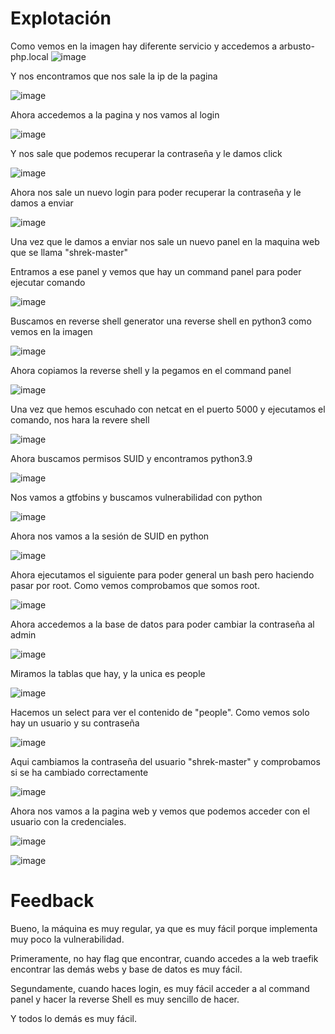 # Explotación

Como vemos en la imagen hay diferente servicio y accedemos a arbusto-php.local
![image](https://github.com/Dani-ITB24/Proyecto-Final/assets/160489903/d453698d-8406-42d3-bcf8-c972da0fc6fa)

Y nos encontramos que nos sale la ip de la pagina

![image](https://github.com/Dani-ITB24/Proyecto-Final/assets/160489903/6c0eb183-a9c4-4d7d-b18d-9c80157d2980)

Ahora accedemos a la pagina y nos vamos al login

![image](https://github.com/Dani-ITB24/Proyecto-Final/assets/160489903/d9e81f33-d09f-4958-9c87-590fa2cf6fad)

Y nos sale que podemos recuperar la contraseña y le damos click

![image](https://github.com/Dani-ITB24/Proyecto-Final/assets/160489903/a8269005-7486-4444-bbd2-c17bd1e818e5)

Ahora nos sale un nuevo login para poder recuperar la contraseña y le damos a enviar

![image](https://github.com/Dani-ITB24/Proyecto-Final/assets/160489903/c2f1514b-3964-4333-ab19-005057d4e99d)

Una vez que le damos a enviar nos sale un nuevo panel en la maquina web que se llama "shrek-master"

Entramos a ese panel y vemos que hay un command panel para poder ejecutar comando

![image](https://github.com/Dani-ITB24/Proyecto-Final/assets/160489903/0bceb5ae-9ff0-4e6a-b13b-7fbceaedcfd9)

Buscamos en reverse shell generator una reverse shell en python3 como vemos en la imagen

![image](https://github.com/Dani-ITB24/Proyecto-Final/assets/160489903/8928b7fe-90d3-4049-944e-2d1d192a0156)

Ahora copiamos la reverse shell y la pegamos en el command panel

![image](https://github.com/Dani-ITB24/Proyecto-Final/assets/160489903/066dc5de-54df-43b9-b9e6-74f0d41e9c6f)

Una vez que hemos escuhado con netcat en el puerto 5000 y ejecutamos el comando, nos hara la revere shell

![image](https://github.com/Dani-ITB24/Proyecto-Final/assets/160489903/1673983f-b253-4ddf-819b-5952924d596b)

Ahora buscamos permisos SUID y encontramos python3.9

![image](https://github.com/Dani-ITB24/Proyecto-Final/assets/160489903/d3c86d28-0598-411d-a90b-3d412a1ca32c)

Nos vamos a gtfobins y buscamos vulnerabilidad con python

![image](https://github.com/Dani-ITB24/Proyecto-Final/assets/160489903/b6b1e3c6-e299-4504-8931-2e1a22532a42)

Ahora nos vamos a la sesión de SUID en python

![image](https://github.com/Dani-ITB24/Proyecto-Final/assets/160489903/f39d738d-2955-4640-a60b-3ca3657652ef)

Ahora ejecutamos el siguiente para poder general un bash pero haciendo pasar por root. Como vemos comprobamos que somos root.

![image](https://github.com/Dani-ITB24/Proyecto-Final/assets/160489903/e2bc259f-6ee2-4db3-a60a-f714166bccf3)

Ahora accedemos a la base de datos para poder cambiar la contraseña al admin

![image](https://github.com/Dani-ITB24/Proyecto-Final/assets/160489903/7d59b859-d950-4666-acaa-3296292f0fd2)

Miramos la tablas que hay, y la unica es people

![image](https://github.com/Dani-ITB24/Proyecto-Final/assets/160489903/73751f42-9f24-4315-8b34-9e93049660e0)

Hacemos un select para ver el contenido de "people". Como vemos solo hay un usuario y su contraseña

![image](https://github.com/Dani-ITB24/Proyecto-Final/assets/160489903/cf5a2230-a015-4b3f-a60a-5a3b04590ddc)

Aqui cambiamos la contraseña del usuario "shrek-master" y comprobamos si se ha cambiado correctamente

![image](https://github.com/Dani-ITB24/Proyecto-Final/assets/160489903/1e130e79-3b6e-4333-a546-1a0250c09415)

Ahora nos vamos a la pagina web y vemos que podemos acceder con el usuario con la credenciales.

![image](https://github.com/Dani-ITB24/Proyecto-Final/assets/160489903/0d99577c-f130-4f50-abc1-79b9ddb25ab1)

![image](https://github.com/Dani-ITB24/Proyecto-Final/assets/160489903/d6c3fa82-5a8a-45a0-b18f-1aeadcf71901)


# Feedback 

Bueno, la máquina es muy regular, ya que es muy fácil porque implementa muy poco la vulnerabilidad.

Primeramente, no hay flag que encontrar, cuando accedes a la web traefik encontrar las demás webs y base de datos es muy fácil.

Segundamente, cuando haces login, es muy fácil acceder a al command panel y hacer la reverse Shell es muy sencillo de hacer.

Y todos lo demás es muy fácil.

